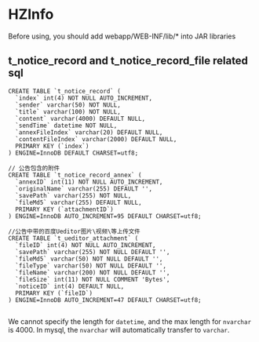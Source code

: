 # HZInfo

Before using, you should add webapp/WEB-INF/lib/* into JAR libraries

t_notice_record and t_notice_record_file related sql
----

```
CREATE TABLE `t_notice_record` (
  `index` int(4) NOT NULL AUTO_INCREMENT,
  `sender` varchar(50) NOT NULL,
  `title` varchar(100) NOT NULL,
  `content` varchar(4000) DEFAULT NULL,
  `sendTime` datetime NOT NULL,
  `annexFileIndex` varchar(20) DEFAULT NULL,
  `contentFileIndex` varchar(2000) DEFAULT NULL,
  PRIMARY KEY (`index`)
) ENGINE=InnoDB DEFAULT CHARSET=utf8;

// 公告包含的附件
CREATE TABLE `t_notice_record_annex` (
  `annexID` int(11) NOT NULL AUTO_INCREMENT,
  `originalName` varchar(255) DEFAULT '',
  `savePath` varchar(255) NOT NULL,
  `fileMd5` varchar(255) DEFAULT NULL,
  PRIMARY KEY (`attachmentID`)
) ENGINE=InnoDB AUTO_INCREMENT=95 DEFAULT CHARSET=utf8;

//公告中带的百度Ueditor图片\视频\等上传文件
CREATE TABLE `t_ueditor_attachment` (
  `fileID` int(4) NOT NULL AUTO_INCREMENT,
  `savePath` varchar(255) NOT NULL DEFAULT '',
  `fileMd5` varchar(50) NOT NULL DEFAULT '',
  `fileType` varchar(50) NOT NULL DEFAULT '',
  `fileName` varchar(200) NOT NULL DEFAULT '',
  `fileSize` int(11) NOT NULL COMMENT 'Bytes',
  `noticeID` int(4) DEFAULT NULL,
  PRIMARY KEY (`fileID`)
) ENGINE=InnoDB AUTO_INCREMENT=47 DEFAULT CHARSET=utf8;


```

We cannot specify the length for ```datetime```, and the max length for ```nvarchar``` is 4000.
In mysql, the ```nvarchar``` will automatically transfer to ```varchar```.
